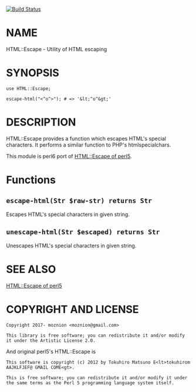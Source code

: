 [![Build Status](https://travis-ci.org/moznion/p6-HTML-Escape.svg?branch=master)](https://travis-ci.org/moznion/p6-HTML-Escape)

NAME
====

HTML::Escape - Utility of HTML escaping

SYNOPSIS
========

    use HTML::Escape;

    escape-html("<^o^>"); # => '&lt;^o^&gt;'

DESCRIPTION
===========

HTML::Escape provides a function which escapes HTML's special characters. It performs a similar function to PHP's htmlspecialchars.

This module is perl6 port of [HTML::Escape of perl5](https://metacpan.org/pod/HTML::Escape).

Functions
=========

`escape-html(Str $raw-str) returns Str`
---------------------------------------

Escapes HTML's special characters in given string.

`unescape-html(Str $escaped) returns Str`
-----------------------------------------

Unescapes HTML's special characters in given string.

SEE ALSO
========

[HTML::Escape of perl5](https://metacpan.org/pod/HTML::Escape)

COPYRIGHT AND LICENSE
=====================

    Copyright 2017- moznion <moznion@gmail.com>

    This library is free software; you can redistribute it and/or modify it under the Artistic License 2.0.

And original perl5's HTML::Escape is

    This software is copyright (c) 2012 by Tokuhiro Matsuno E<lt>tokuhirom AAJKLFJEF@ GMAIL COME<gt>.

    This is free software; you can redistribute it and/or modify it under
    the same terms as the Perl 5 programming language system itself.
